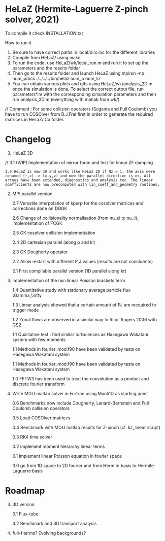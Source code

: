 # HeLaZ (Hermite-Laguerre Z-pinch solver, 2021)
To compile it check INSTALLATION.txt

How to run it

1. Be sure to have correct paths in local/dirs.inc for the different libraries
2. Compile from HeLaZ/ using make
3. To run the code, use HeLaZ/wk/local_run.m and run it to set up the parameters and the results folder
4. Then go to the results folder and launch HeLaZ using mpirun -np num_procs ./../../../bin/helaz num_p num_kr
5. You can obtain various plots and gifs using HeLaZ/wk/analysis_2D.m once the simulation is done. To select the correct output file, run parameters*.m with the corresponding simulation parameters and then run analysis_2D.m (everything with matlab from wk/)

// Comment : For some collision operators (Sugama and Full Coulomb) you have to run COSOlver from B.J.Frei first in order to generate the required matrices in HeLaZ/iCa folder.

# Changelog

3. HeLaZ 3D

//	3.1 (WIP) Implementation of mirror force and test for linear ZF damping

	3.0 HeLaZ is now 3D and works like HeLaZ 2D if Nz = 1, the axis were renamed (r,z) -> (x,y,z) and now the parallel direction is ez. All arrays have been extended, diagnostics and analysis too. The linear coefficients are now precomputed with lin_coeff_and_geometry routines.

2. MPI parallel version

	2.7 Versatile interpolation of kperp for the cosolver matrices and corrections done on DGGK

	2.6 Change of collisionality normalisation (from nu_ei to nu_ii), implementation of FCGK

	2.5 GK cosolver collision implementation

	2.4 2D cartesian parallel (along p and kr)

	2.3 GK Dougherty operator

	2.2 Allow restart with different P,J values (results are not concluents)

	2.1 First compilable parallel version (1D parallel along kr)

1. Implementation of the non linear Poisson brackets term

	1.4 Quantitative study with stationary average particle flux \Gamma_\infty

	1.3 Linear analysis showed that a certain amount of PJ are recquired to trigger mode

	1.2 Zonal flows are observed in a similar way to Ricci Rogers 2006 with GS2

	1.1 Qualitative test : find similar turbulences as Hasegawa Wakatani system with few moments

	1.1 Methods in fourier_mod.f90 have been validated by tests on Hasegawa Wakatani system

	1.1 Methods in fourier_mod.f90 have been validated by tests on Hasegawa Wakatani system

	1.0 FFTW3 has been used to treat the convolution as a product and discrete fourier transform

0. Write MOLI matlab solver in Fortran using Monli1D as starting point

	0.6 Benchmarks now include Dougherty, Lenard-Bernstein and Full Coulomb collision operators

	0.5 Load COSOlver matrices

	0.4 Benchmark with MOLI matlab results for Z-pinch (cf. kz_linear script)

	0.3 RK4 time solver

	0.2 implement moment hierarchy linear terms

	0.1 implement linear Poisson equation in fourier space

	0.0 go from 1D space to 2D fourier and from Hermite basis to Hermite-Laguerre basis

# Roadmap

3. 3D version

	3.1 Flux-tube

	3.2 Benchmark and 3D transport analysis

4. full-f terms? Evolving backgrounds?
